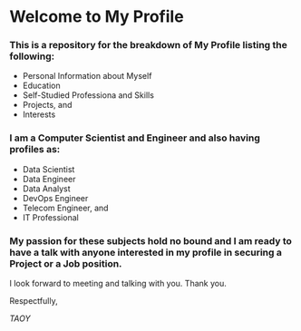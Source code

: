 # Welcome to My Profile

### This is a repository for the breakdown of My Profile listing the following:

* Personal Information about Myself
* Education
* Self-Studied Professiona and Skills
* Projects, and
* Interests

### I am a Computer Scientist and Engineer and also having profiles as:

* Data Scientist
* Data Engineer
* Data Analyst
* DevOps Engineer
* Telecom Engineer, and
* IT Professional

### My passion for these subjects hold no bound and I am ready to have a talk with anyone interested in my profile in securing a Project or a Job position.

I look forward to meeting and talking with you. Thank you.

Respectfully,

_TAOY_


